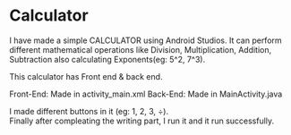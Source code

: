 # Calculator
I have made a simple CALCULATOR using Android Studios.
It can perform different mathematical operations like Division, Multiplication, Addition, Subtraction also calculating Exponents(eg: 5^2, 7^3).

This calculator has Front end & back end.

Front-End: Made in activity_main.xml 
Back-End: Made in MainActivity.java  

I made different buttons in it (eg: 1, 2, 3, ÷).  
Finally after compleating the writing part, I run it and it run successfully.
